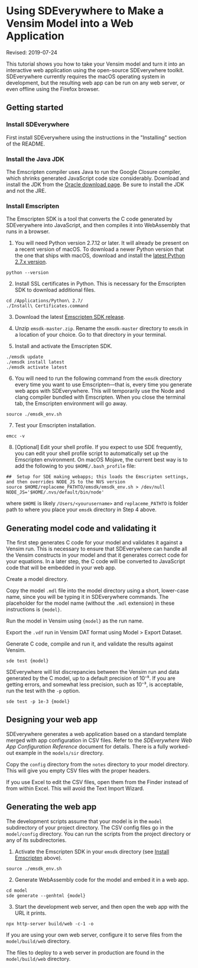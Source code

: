 # Using SDEverywhere to Make a Vensim Model into a Web Application

Revised: 2019-07-24

This tutorial shows you how to take your Vensim model and turn it into an interactive web application using the open-source SDEverywhere toolkit. SDEverywhere currently requires the macOS operating system in development, but the resulting web app can be run on any web server, or even offline using the Firefox browser.

## Getting started

### Install SDEverywhere

First install SDEverywhere using the instructions in the "Installing" section of the README.

### Install the Java JDK

The Emscripten compiler uses Java to run the Google Closure compiler, which shrinks generated JavaScript code size considerably. Download and install the JDK from the [Oracle download page](https://www.oracle.com/technetwork/java/javase/downloads/index.html). Be sure to install the JDK and not the JRE.

### Install Emscripten

The Emscripten SDK is a tool that converts the C code generated by SDEverywhere into JavaScript, and then compiles it into WebAssembly that runs in a browser.

1. You will need Python version 2.7.12 or later. It will already be present on a recent version of macOS. To download a newer Python version that the one that ships with macOS, download and install the [latest Python 2.7.x version](https://www.python.org/downloads/).

~~~
python --version
~~~

2. Install SSL certificates in Python. This is necessary for the Emscripten SDK to download additional files.

~~~
cd /Applications/Python\ 2.7/
./Install\ Certificates.command
~~~

3. Download the latest [Emscripten SDK release](https://github.com/emscripten-core/emsdk/archive/master.zip).

4. Unzip `emsdk-master.zip`. Rename the `emsdk-master` directory to `emsdk` in a location of your choice. Go to that directory in your terminal.

5. Install and activate the Emscripten SDK.

~~~
./emsdk update
./emsdk install latest
./emsdk activate latest
~~~

6. You will need to run the following command from the `emsdk` directory every time you want to use Emscripten—that is, every time you generate web apps with SDEverywhere. This will temporarily use the Node and clang compiler bundled with Emscripten. When you close the terminal tab, the Emscripten environment will go away.

~~~
source ./emsdk_env.sh
~~~

7. Test your Emscripten installation.

~~~
emcc -v
~~~

8. [Optional] Edit your shell profile. If you expect to use SDE frequently, you can edit your shell profile script to automatically set up the Emscripten environment. On macOS Mojave, the current best way is to add the following to you `$HOME/.bash_profile` file:

~~~
##  Setup for SDE making webapps; this loads the Emscripten settings, and then overrides NODE_JS to the NVS version
source $HOME/replaceme_PATHTO/emsdk/emsdk_env.sh > /dev/null
NODE_JS='$HOME/.nvs/default/bin/node'
~~~

where `$HOME` is likely `/Users/<yourusername>` and `replaceme_PATHTO` is folder path to where you place your `emsdk` directory in Step 4 above.

## Generating model code and validating it

The first step generates C code for your model and validates it against a Vensim run. This is necessary to ensure that SDEverywhere can handle all the Vensim constructs in your model and that it generates correct code for your equations. In a later step, the C code will be converted to JavaScript code that will be embedded in your web app.

Create a model directory.

Copy the model `.mdl` file into the model directory using a short, lower-case name, since you will be typing it in SDEverywhere commands. The placeholder for the model name (without the `.mdl` extension) in these instructions is `{model}`.

Run the model in Vensim using `{model}` as the run name.

Export the `.vdf` run in Vensim DAT format using Model > Export Dataset.

Generate C code, compile and run it, and validate the results against Vensim.

~~~
sde test {model}
~~~

SDEverywhere will list discrepancies between the Vensim run and data generated by the C model, up to a default precision of 10⁻⁵. If you are getting errors, and somewhat less precision, such as 10⁻³, is acceptable, run the test with the `-p` option.

~~~
sde test -p 1e-3 {model}
~~~

## Designing your web app

SDEverywhere generates a web application based on a standard template merged with app configuration in CSV files. Refer to the *SDEverywhere Web App Configuration Reference* document for details. There is a fully worked-out example in the `models/sir` directory.

Copy the `config` directory from the `notes` directory to your model directory. This will give you empty CSV files with the proper headers.

If you use Excel to edit the CSV files, open them from the Finder instead of from within Excel. This will avoid the Text Import Wizard.

## Generating the web app

The development scripts assume that your model is in the `model` subdirectory of your project directory. The CSV config files go in the `model/config` directory. You can run the scripts from the project directory or any of its subdirectories.

1. Activate the Emscripten SDK in your `emsdk` directory (see [Install Emscripten](#install-emscripten) above).

~~~
source ./emsdk_env.sh
~~~

2. Generate WebAssembly code for the model and embed it in a web app.

~~~
cd model
sde generate --genhtml {model}
~~~

3. Start the development web server, and then open the web app with the URL it prints.

~~~
npx http-server build/web -c-1 -o
~~~

If you are using your own web server, configure it to serve files from the `model/build/web` directory.

The files to deploy to a web server in production are found in the `model/build/web` directory.
